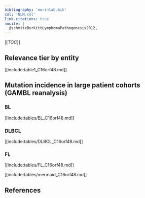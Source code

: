 ```yaml
---
bibliography: 'morinlab.bib'
csl: 'NLM.csl'
link-citations: true
nocite: |
  @schmitzBurkittLymphomaPathogenesis2012, 
---
```


[[_TOC_]]




## Relevance tier by entity

[[include:table1_C16orf48.md]]


## Mutation incidence in large patient cohorts (GAMBL reanalysis)

### BL
[[include:tables/BL_C16orf48.md]]

### DLBCL
[[include:tables/DLBCL_C16orf48.md]]

### FL
[[include:tables/FL_C16orf48.md]]

[[include:tables/mermaid_C16orf48.md]]

## References


